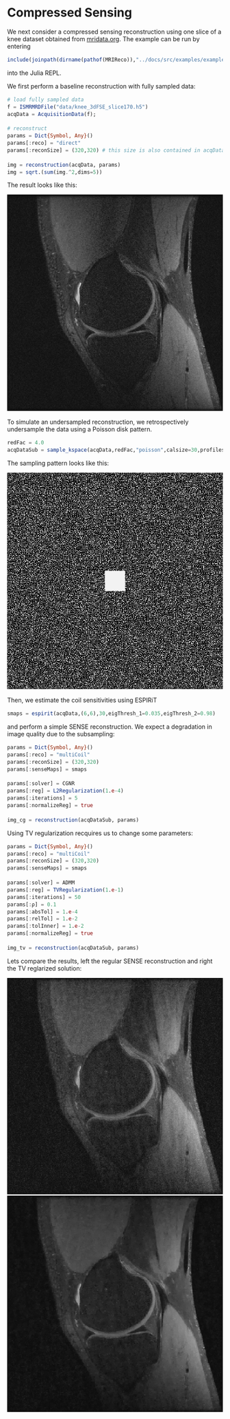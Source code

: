 # Compressed Sensing

We next consider a compressed sensing reconstruction using one slice of a knee
dataset obtained from [mridata.org](http://mridata.org). The example
can be run by entering
```julia
include(joinpath(dirname(pathof(MRIReco)),"../docs/src/examples/exampleCS.jl"))
```
into the Julia REPL.

We first perform a baseline reconstruction with fully sampled data:
```julia
# load fully sampled data
f = ISMRMRDFile("data/knee_3dFSE_slice170.h5")
acqData = AcquisitionData(f);

# reconstruct
params = Dict{Symbol, Any}()
params[:reco] = "direct"
params[:reconSize] = (320,320) # this size is also contained in acqData.encodingSize

img = reconstruction(acqData, params)
img = sqrt.(sum(img.^2,dims=5))
```
The result looks like this:

![Knee Original](./assets/kneeOrig.png)

To simulate an undersampled reconstruction, we retrospectively undersample the data using a Poisson disk pattern.

```julia
redFac = 4.0
acqDataSub = sample_kspace(acqData,redFac,"poisson",calsize=30,profiles=false);
```

The sampling pattern looks like this:

![Mask](./assets/mask.png)

Then, we estimate the coil sensitivities using ESPIRiT

```julia
smaps = espirit(acqData,(6,6),30,eigThresh_1=0.035,eigThresh_2=0.98)
```

and perform a simple SENSE reconstruction. We expect a degradation in image quality due to the
subsampling:

```julia
params = Dict{Symbol, Any}()
params[:reco] = "multiCoil"
params[:reconSize] = (320,320)
params[:senseMaps] = smaps

params[:solver] = CGNR
params[:reg] = L2Regularization(1.e-4)
params[:iterations] = 5
params[:normalizeReg] = true

img_cg = reconstruction(acqDataSub, params)
```

Using TV regularization recquires us to change some parameters:

```julia
params = Dict{Symbol, Any}()
params[:reco] = "multiCoil"
params[:reconSize] = (320,320)
params[:senseMaps] = smaps

params[:solver] = ADMM
params[:reg] = TVRegularization(1.e-1)
params[:iterations] = 50
params[:ρ] = 0.1
params[:absTol] = 1.e-4
params[:relTol] = 1.e-2
params[:tolInner] = 1.e-2
params[:normalizeReg] = true

img_tv = reconstruction(acqDataSub, params)
```
Lets compare the results, left the regular SENSE reconstruction and right the
TV reglarized solution:

![SENSE](./assets/kneeCG.png)
![TV](./assets/kneeTV.png)
